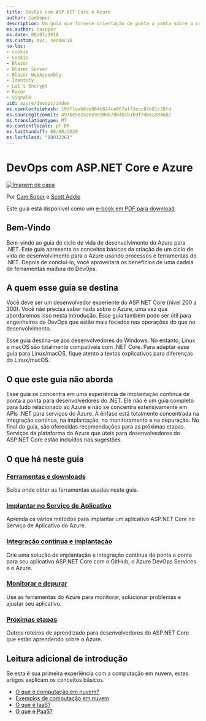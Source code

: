 ```yaml
---
title: DevOps com ASP.NET Core e Azure
author: CamSoper
description: Um guia que fornece orientação de ponta a ponta sobre a criação de um pipeline de DevOps para um aplicativo ASP.NET Core hospedado no Azure.
ms.author: casoper
ms.date: 08/07/2018
ms.custom: mvc, seodec18
no-loc:
- cookie
- Cookie
- Blazor
- Blazor Server
- Blazor WebAssembly
- Identity
- Let's Encrypt
- Razor
- SignalR
uid: azure/devops/index
ms.openlocfilehash: 10df1eab6de064b824ce067aff3ecc07e81c38fd
ms.sourcegitcommit: 497be502426e9d90bb7d0401b1b9f74b6a384682
ms.translationtype: MT
ms.contentlocale: pt-BR
ms.lasthandoff: 08/08/2020
ms.locfileid: "88012261"
---
```

# <a name="devops-with-aspnet-core-and-azure"></a>DevOps com ASP.NET Core e Azure

[![Imagem de capa](./media/cover-large.png)](https://aka.ms/devopsbook)

Por [Cam Soper](https://twitter.com/camsoper) e [Scott Addie](https://twitter.com/scottaddie)

Este guia está disponível como um [e-book em PDF para download](https://aka.ms/devopsbook).

## <a name="welcome"></a>Bem-Vindo 

Bem-vindo ao guia de ciclo de vida de desenvolvimento do Azure para .NET. Este guia apresenta os conceitos básicos da criação de um ciclo de vida de desenvolvimento para o Azure usando processos e ferramentas do .NET. Depois de concluí-lo, você aproveitará os benefícios de uma cadeia de ferramentas madura do DevOps.

## <a name="who-this-guide-is-for"></a>A quem esse guia se destina

Você deve ser um desenvolvedor experiente do ASP.NET Core (nível 200 a 300). Você não precisa saber nada sobre o Azure, uma vez que abordaremos isso nesta introdução. Esse guia também pode ser útil para engenheiros de DevOps que estão mais focados nas operações do que no desenvolvimento.

Esse guia destina-se aos desenvolvedores do Windows. No entanto, Linux e macOS são totalmente compatíveis com .NET Core. Para adaptar esse guia para Linux/macOS, fique atento a textos explicativos para diferenças do Linux/macOS.

## <a name="what-this-guide-doesnt-cover"></a>O que este guia não aborda

Esse guia se concentra em uma experiência de implantação contínua de ponta a ponta para desenvolvedores do .NET. Ele não é um guia completo para tudo relacionado ao Azure e não se concentra extensivamente em APIs .NET para serviços do Azure. A ênfase está totalmente concentrada na integração contínua, na implantação, no monitoramento e na depuração. No final do guia, são oferecidas recomendações para as próximas etapas. Serviços da plataforma do Azure que úteis para desenvolvedores do ASP.NET Core estão incluídos nas sugestões.

## <a name="whats-in-this-guide"></a>O que há neste guia

### <a name="tools-and-downloads"></a>[Ferramentas e downloads](xref:azure/devops/tools-and-downloads)

Saiba onde obter as ferramentas usadas neste guia.

### <a name="deploy-to-app-service"></a>[Implantar no Serviço de Aplicativo](xref:azure/devops/deploy-to-app-service)

Aprenda os vários métodos para implantar um aplicativo ASP.NET Core no Serviço de Aplicativo do Azure.

### <a name="continuous-integration-and-deployment"></a>[Integração contínua e implantação](xref:azure/devops/cicd)

Crie uma solução de implantação e integração contínua de ponta a ponta para seu aplicativo ASP.NET Core com o GitHub, o Azure DevOps Services e o Azure.

### <a name="monitor-and-debug"></a>[Monitorar e depurar](xref:azure/devops/monitor)

Use as ferramentas do Azure para monitorar, solucionar problemas e ajustar seu aplicativo.

### <a name="next-steps"></a>[Próximas etapas](xref:azure/devops/next-steps)

Outros roteiros de aprendizado para desenvolvedores do ASP.NET Core que estão aprendendo sobre o Azure.

## <a name="additional-introductory-reading"></a>Leitura adicional de introdução

Se esta é sua primeira experiência com a computação em nuvem, estes artigos explicam os conceitos básicos.

* [O que é computação em nuvem?](https://azure.microsoft.com/overview/what-is-cloud-computing/)
* [Exemplos de computação em nuvem](https://azure.microsoft.com/overview/examples-of-cloud-computing/)
* [O que é IaaS?](https://azure.microsoft.com/overview/what-is-iaas/)
* [O que é PaaS?](https://azure.microsoft.com/overview/what-is-paas/)
